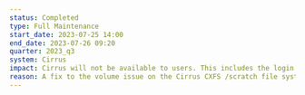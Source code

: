 ```yaml
---
status: Completed
type: Full Maintenance
start_date: 2023-07-25 14:00 
end_date: 2023-07-26 09:20
quarter: 2023_q3
system: Cirrus
impact: Cirrus will not be available to users. This includes the login nodes, compute nodes and access to the filesystems. We will notify users when Cirrus is returned to service. 
reason: A fix to the volume issue on the Cirrus CXFS /scratch file system which will be performed by the vendor, HPE.
---
```



